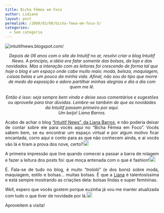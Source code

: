 ```yaml
---
title: Bicha Fêmea em Foco
author: Lidiane
layout: post
permalink: /2009/03/09/bicha-fmea-em-foco-5/
categories:
  - Sem categoria
---
```

 <img title="intuitifnews.blogspot.com/" style="display:block;float:none;margin-left:auto;margin-right:auto;" alt="intuitifnews.blogspot.com/" src="http://2.bp.blogspot.com/_Nct7x0H_6a8/SKwTGJVTkdI/AAAAAAAABtw/aCwzRmfVhqo/S1600-R/header.jpg" />

<p align="center">
  <em>Depois de 06 anos com o site da Intuitif no ar, resolvi criar o blog Intuitif News. A princípio, a idéia era falar somente das bolsas, da loja e das novidades. Mas a interação com as leitoras foi crescendo de forma tal que hoje o blog é um espaço onde cabe muito mais: moda, beleza, maquiagem, coisas belas e um pouco da minha vida. Afinal, não sou do tipo que morre de medo da exposição e adoro partilhar minhas alegrias e dia a dia com quem me lê. </em> <br /><em></em> <br /><em>Então é isso: seja sempre bem vinda e deixe seus comentários e sugestões ou aproveite para tirar dúvidas. Lembre-se também de que as novidades da Intuitif passam primeiro por aqui. <br />Um beijo! Liana Barros.</em>
</p>

<p align="center">
  <em></em>
</p>

<p align="justify">
  Acabo de achar o blog <a href="http://intuitifnews.blogspot.com/" target="_blank" rel="noopener noreferrer">“Intuitif News”, da Liana Barros</a>, e não poderia deixar de contar sobre ele para vocês aqui no “Bicha Fêmea em Foco”. Vocês sabem bem, se eu encontrar um espaço virtual e por algum motivo ficar encantada, corro aqui e conto para as que não conhecem ainda, e aí vocês vão lá e tiram a prova dos nove, certo?<a href="https://www.trololodemulher.com.br/2009/03/clip-image00122.gif"><img title="clip_image001" style="display:inline;" height="18" alt="clip_image001" src="https://www.trololodemulher.com.br/2009/03/clip-image001-thumb8.gif" width="18" /></a>
</p>

<p align="justify">
  A primeira impressão que tive quando comecei a passar a barra de rolagem e fazer a leitura dos posts foi: que moça antenada com o que é fashion!<a href="https://www.trololodemulher.com.br/2009/03/clip-image00146.gif"><img title="clip_image001[4]" style="display:inline;" height="18" alt="clip_image001[4]" src="https://www.trololodemulher.com.br/2009/03/clip-image0014-thumb6.gif" width="20" /></a>
</p>

<p align="justify">
  É. Fala-se de tudo no blog, é muito “<em>trololó</em>” (e dos bons) sobre moda, maquiagem, estilo e bolsas… muitas bolsas. É que a <a href="http://intuitifnews.blogspot.com/" target="_blank" rel="noopener noreferrer">Liana</a> é talentosíssima e está sempre mostrando as criações dela: bolsas lindas e super femininas.
</p>

<p align="justify">
  <em>Well</em>, espero que vocês gostem porque euzinha já vou me manter atualizada com tudo o que tiver de novidade por lá.<a href="https://www.trololodemulher.com.br/2009/03/clip-image00166.gif"><img title="clip_image001[6]" style="display:inline;" height="18" alt="clip_image001[6]" src="https://www.trololodemulher.com.br/2009/03/clip-image0016-thumb6.gif" width="18" /></a>
</p>

<p align="justify">
  Aproveitem a visita!
</p>